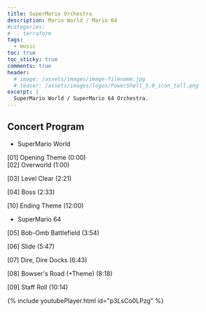 ```yaml
---
title: SuperMario Orchestra
description: Mario World / Mario 64
#categories:
#  - terraform
tags:
  - music
toc: true
toc_sticky: true
comments: true
header:
  # image: /assets/images/image-filename.jpg
  # teaser: /assets/images/logos/PowerShell_5.0_icon_tall.png
excerpt: |
  SuperMario World / SuperMario 64 Orchestra.
---
```


## Concert Program

- SuperMario World

[01] Opening Theme (0:00) \
[02] Overworld (1:00)

[03] Level Clear (2:21)

[04] Boss (2:33)

[10] Ending Theme (12:00)

- SuperMario 64

[05] Bob-Omb Battlefield (3:54)

[06] Slide (5:47)

[07] Dire, Dire Docks (6:43)

[08] Bowser's Road (+Theme) (8:18)

[09] Staff Roll (10:14)

{% include youtubePlayer.html id="p3LsCo0LPzg" %}
